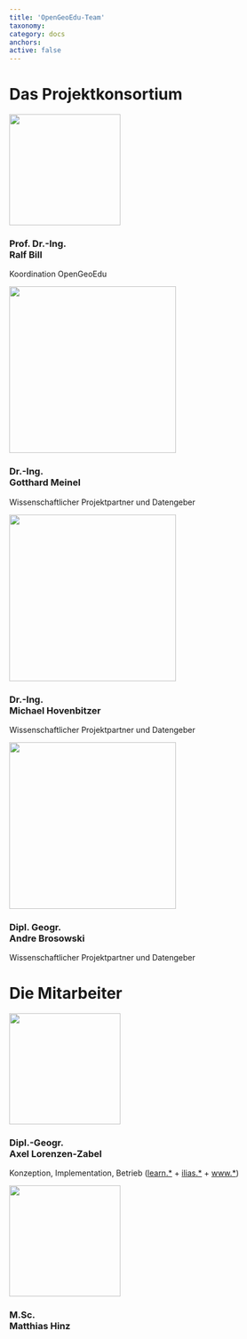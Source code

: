 ```yaml
---
title: 'OpenGeoEdu-Team'
taxonomy:
category: docs
anchors:
active: false
---
```


# Das Projektkonsortium
<div class="row">
    <div class="col-6 col-lg-4">
        <img src="/images/staff/Ralf_Bill_1335a.jpg" class="center-block img-fluid my-3 rounded-circle" width="200"
            height="200">
        <h3 class="mb-0 text-center">
            Prof. Dr.-Ing.<br>
            <b>Ralf Bill</b>
        </h3>
        <p class="text-muted text-center">Koordination OpenGeoEdu</p>
    </div>
    <div class="col-6 col-lg-4">
        <img src="https://www.opengeoedu.de/images/videos/i_mein_web.PNG" class="center-block img-fluid my-3 rounded-circle" width="300">
        <h3 class="mb-0 text-center">
            Dr.-Ing. <br>
            <b>Gotthard Meinel</b>
        </h3>
        <p class="text-muted text-center">Wissenschaftlicher Projektpartner und Datengeber</p>
    </div>
    <div class="col-6 col-lg-4">
        <img src="https://www.opengeoedu.de/images/videos/i_hov_web.PNG" class="center-block img-fluid my-3 rounded-circle" width="300">
        <h3 class="mb-0 text-center">
            Dr.-Ing. <br>
            <b>Michael Hovenbitzer</b>
        </h3>
        <p class="text-muted text-center">Wissenschaftlicher Projektpartner und Datengeber</p>
    </div>
    <div class="col-6 col-lg-4">
        <img src="https://www.opengeoedu.de/images/videos/i_bro_web.PNG" class="center-block img-fluid my-3 rounded-circle" width="300">
        <h3 class="mb-0 text-center">
            Dipl. Geogr.<br>
            <b>Andre Brosowski</b>
        </h3>
        <p class="text-muted text-center">Wissenschaftlicher Projektpartner und Datengeber</p>
    </div>
</div>

# Die Mitarbeiter
<div class="row">
    <div class="col-6 col-lg-4">
        <img src="/images/staff/Lorenzen-Zabel_1370a.jpg" class="center-block img-fluid my-3 rounded-circle" width="200"
            height="200">
        <h3 class="mb-0 text-center">
            Dipl.-Geogr.<br>
            <b>Axel Lorenzen-Zabel</b>
        </h3>
        <p class="text-muted text-center">Konzeption, Implementation, Betrieb (<a href="learn.opengeoedu.de">learn.*</a>
            + <a href="ilias.opengeoedu.de">ilias.*</a> + <a href="www.opengeoedu.de">www.*</a>)</p>
    </div>
        <div class="col-6 col-lg-4">
        <img src="/images/staff/hinz.jpeg" class="center-block img-fluid my-3 rounded-circle" width="200"
            height="200">
        <h3 class="mb-0 text-center">
            M.Sc.<br>
            <b>Matthias Hinz</b>
        </h3>
        <p class="text-muted text-center"></p>
    </div>
</div>

